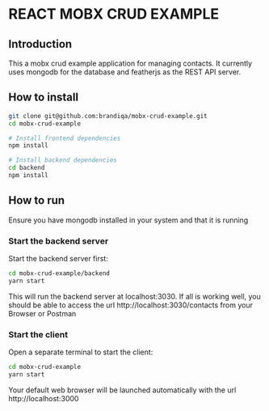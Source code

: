 # REACT MOBX CRUD EXAMPLE

## Introduction
This a mobx crud example application for managing contacts. It currently uses mongodb for the database and featherjs as the REST API server.

##  How to install

```bash
git clone git@github.com:brandiqa/mobx-crud-example.git
cd mobx-crud-example

# Install frontend dependencies
npm install

# Install backend dependencies
cd backend
npm install
```

## How to run
Ensure you have mongodb installed in your system and that it is running


### Start the backend server
Start the backend server first:

```bash
cd mobx-crud-example/backend
yarn start
```
This will run the backend server at localhost:3030. If all is working well, you should be able to access the url http://localhost:3030/contacts from your Browser or Postman


### Start the client
Open a separate terminal to start the client:

```bash
cd mobx-crud-example
yarn start
```

Your default web browser will be launched automatically with the url http://localhost:3000
